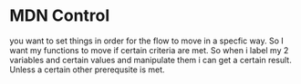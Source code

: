 # MDN Control #

you want to set things in order for the flow to move in a specfic way.
So I want my functions to move if certain criteria are met.
So when i label my 2 variables and certain values and manipulate them i can get a certain result. Unless a certain other prerequsite is met.
